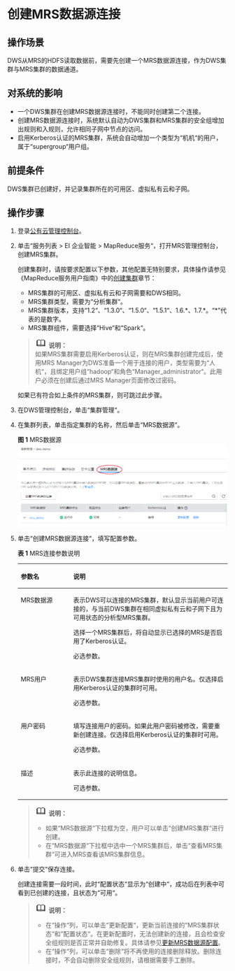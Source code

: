 # 创建MRS数据源连接<a name="dws_01_0057"></a>

## 操作场景<a name="section31806539111657"></a>

DWS从MRS的HDFS读取数据前，需要先创建一个MRS数据源连接，作为DWS集群与MRS集群的数据通道。

## 对系统的影响<a name="section6669021616559"></a>

-   一个DWS集群在创建MRS数据源连接时，不能同时创建第二个连接。
-   创建MRS数据源连接时，系统默认自动为DWS集群和MRS集群的安全组增加出规则和入规则，允许相同子网中节点的访问。
-   启用Kerberos认证的MRS集群，系统会自动增加一个类型为“机机“的用户，属于“supergroup“用户组。

## 前提条件<a name="section45940751111911"></a>

DWS集群已创建好，并记录集群所在的可用区、虚拟私有云和子网。

## 操作步骤<a name="section4276196111818"></a>

1.  登录[公有云管理控制台](https://console.huaweicloud.com)。
2.  单击“服务列表 \> EI 企业智能  \> MapReduce服务“，打开MRS管理控制台，创建MRS集群。

    创建集群时，请按要求配置以下参数，其他配置无特别要求，具体操作请参见《MapReduce服务用户指南》中的[创建集群](https://support.huaweicloud.com/usermanual-mrs/zh-cn_topic_0013363945.html)章节：

    -   MRS集群的可用区、虚拟私有云和子网需要和DWS相同。
    -   MRS集群类型，需要为“分析集群“。
    -   MRS集群版本，支持“1.2“、“1.3.0“、“1.5.0“、“1.5.1“、1.6.\*、1.7.\*。“\*”代表的是数字。
    -   MRS集群组件，需要选择“Hive“和“Spark“。

    >![](public_sys-resources/icon-note.gif) **说明：**   
    >如果MRS集群需要启用Kerberos认证，则在MRS集群创建完成后，使用MRS Manager为DWS准备一个用于连接的用户，类型需要为“人机“，且绑定用户组“hadoop“和角色“Manager\_administrator“。此用户必须在创建后通过MRS Manager页面修改过密码。  

    如果已有符合如上条件的MRS集群，则可跳过此步骤。

3.  在DWS管理控制台，单击“集群管理“。
4.  在集群列表，单击指定集群的名称，然后单击“MRS数据源“。

    **图 1**  MRS数据源<a name="fig131106247521"></a>  
    ![](figures/MRS数据源.png "MRS数据源")

5.  单击“创建MRS数据源连接“，填写配置参数。

    **表 1**  MRS连接参数说明

    <a name="table23910031142621"></a>
    <table><thead align="left"><tr id="row53231825142621"><th class="cellrowborder" valign="top" width="25%" id="mcps1.2.3.1.1"><p id="p17077205142621"><a name="p17077205142621"></a><a name="p17077205142621"></a>参数名</p>
    </th>
    <th class="cellrowborder" valign="top" width="75%" id="mcps1.2.3.1.2"><p id="p41076347142621"><a name="p41076347142621"></a><a name="p41076347142621"></a>说明</p>
    </th>
    </tr>
    </thead>
    <tbody><tr id="row14104303142621"><td class="cellrowborder" valign="top" width="25%" headers="mcps1.2.3.1.1 "><p id="p1597924142621"><a name="p1597924142621"></a><a name="p1597924142621"></a>MRS数据源</p>
    </td>
    <td class="cellrowborder" valign="top" width="75%" headers="mcps1.2.3.1.2 "><p id="p62323042142621"><a name="p62323042142621"></a><a name="p62323042142621"></a>表示DWS可以连接的MRS集群，默认显示当前用户可连接的，与当前DWS集群在相同虚拟私有云和子网下且为可用状态的分析型MRS集群。</p>
    <p id="p14147512557"><a name="p14147512557"></a><a name="p14147512557"></a>选择一个MRS集群后，将自动显示已选择的MRS是否启用了Kerberos认证。</p>
    <p id="p27553945143210"><a name="p27553945143210"></a><a name="p27553945143210"></a>必选参数。</p>
    </td>
    </tr>
    <tr id="row22977368142941"><td class="cellrowborder" valign="top" width="25%" headers="mcps1.2.3.1.1 "><p id="p49227482142941"><a name="p49227482142941"></a><a name="p49227482142941"></a>MRS用户</p>
    </td>
    <td class="cellrowborder" valign="top" width="75%" headers="mcps1.2.3.1.2 "><p id="p28003121142941"><a name="p28003121142941"></a><a name="p28003121142941"></a>表示DWS集群连接MRS集群时使用的用户名。仅选择启用Kerberos认证的集群时可用。</p>
    <p id="p53685662143230"><a name="p53685662143230"></a><a name="p53685662143230"></a>必选参数。</p>
    </td>
    </tr>
    <tr id="row65192618142942"><td class="cellrowborder" valign="top" width="25%" headers="mcps1.2.3.1.1 "><p id="p46110714142942"><a name="p46110714142942"></a><a name="p46110714142942"></a>用户密码</p>
    </td>
    <td class="cellrowborder" valign="top" width="75%" headers="mcps1.2.3.1.2 "><p id="p43980334142942"><a name="p43980334142942"></a><a name="p43980334142942"></a>填写连接用户的密码。如果此用户密码被修改，需要重新创建连接。仅选择启用Kerberos认证的集群时可用。</p>
    <p id="p62811050143239"><a name="p62811050143239"></a><a name="p62811050143239"></a>必选参数。</p>
    </td>
    </tr>
    <tr id="row895856614324"><td class="cellrowborder" valign="top" width="25%" headers="mcps1.2.3.1.1 "><p id="p5455528514324"><a name="p5455528514324"></a><a name="p5455528514324"></a>描述</p>
    </td>
    <td class="cellrowborder" valign="top" width="75%" headers="mcps1.2.3.1.2 "><p id="p5690199714324"><a name="p5690199714324"></a><a name="p5690199714324"></a>表示此连接的说明信息。</p>
    <p id="p36233189143252"><a name="p36233189143252"></a><a name="p36233189143252"></a>可选参数。</p>
    </td>
    </tr>
    </tbody>
    </table>

    >![](public_sys-resources/icon-note.gif) **说明：**   
    >-   如果“MRS数据源“下拉框为空，用户可以单击“创建MRS集群“进行创建。  
    >-   在“MRS数据源“下拉框中选中一个MRS集群后，单击“查看MRS集群“可进入MRS查看该MRS集群信息。  

6.  单击“提交“保存连接。

    创建连接需要一段时间，此时“配置状态“显示为“创建中“，成功后在列表中可看到已创建的连接，且状态为“可用“。

    >![](public_sys-resources/icon-note.gif) **说明：**   
    >-   在“操作“列，可以单击“更新配置“，更新当前连接的“MRS集群状态“和“配置状态“。在更新配置时，无法创建新的连接，且会检查安全组规则是否正常并自助修复。具体请参见[更新MRS数据源配置](更新MRS数据源配置.md)。  
    >-   在“操作“列，可以单击“删除“将不再使用的连接删除释放。删除连接时，不会自动删除安全组规则，请根据需要手工删除。  


